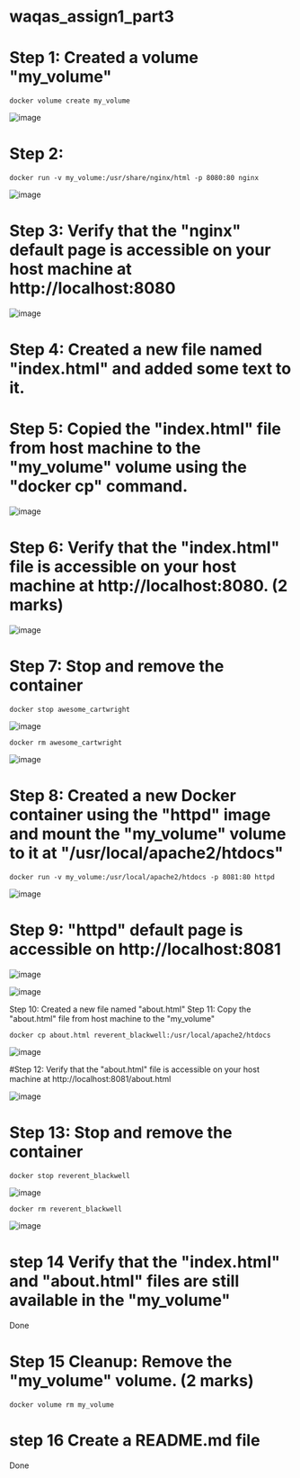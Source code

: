 # waqas_assign1_part3
# Step 1: Created a volume "my_volume"
```
docker volume create my_volume
```
![image](https://github.com/mwaqaskh/waqas_assign1_part3/assets/39801941/3b69ac48-0af4-416c-8b01-a3df4fdaa767)

# Step 2:
```
docker run -v my_volume:/usr/share/nginx/html -p 8080:80 nginx
```

![image](https://github.com/mwaqaskh/waqas_assign1_part3/assets/39801941/1ebdc36f-9812-47b1-bb58-8ee46d528ab9)

# Step 3: Verify that the "nginx" default page is accessible on your host machine at http://localhost:8080

![image](https://github.com/mwaqaskh/waqas_assign1_part3/assets/39801941/10370b23-fcc6-403b-8f93-57cbddd35079)


# Step 4: Created a new file named "index.html" and added some text to it.

# Step 5: Copied the "index.html" file from host machine to the "my_volume" volume using the "docker cp" command.

![image](https://github.com/mwaqaskh/waqas_assign1_part3/assets/39801941/bf40faf6-3d00-417a-97c3-7e913ec1002e)

# Step 6: Verify that the "index.html" file is accessible on your host machine at http://localhost:8080. (2 marks)

![image](https://github.com/mwaqaskh/waqas_assign1_part3/assets/39801941/0c33065e-e124-4347-ba37-f3a4f6ace4fe)

# Step 7: Stop and remove the container
```
docker stop awesome_cartwright
```
![image](https://github.com/mwaqaskh/waqas_assign1_part3/assets/39801941/479a0b56-e026-481f-aacb-19e3f40fe9ad)

```
docker rm awesome_cartwright
```
![image](https://github.com/mwaqaskh/waqas_assign1_part3/assets/39801941/93723ddf-fcad-467c-9f97-49e80f51432a)

# Step 8: Created a new Docker container using the "httpd" image and mount the "my_volume" volume to it at "/usr/local/apache2/htdocs"
```
docker run -v my_volume:/usr/local/apache2/htdocs -p 8081:80 httpd
```
![image](https://github.com/mwaqaskh/waqas_assign1_part3/assets/39801941/f8a504cb-3833-41c8-9328-385d1cee3af1)
 
# Step 9: "httpd" default page is accessible on http://localhost:8081

![image](https://github.com/mwaqaskh/waqas_assign1_part3/assets/39801941/b6e06206-a8d0-4a9f-97d9-f9873ca4896a)


![image](https://github.com/mwaqaskh/waqas_assign1_part3/assets/39801941/222f006a-ba62-4f4b-a771-4bc15b2303fc)

Step 10: Created a new file named "about.html"
Step 11: Copy the "about.html" file from host machine to the "my_volume"
```
docker cp about.html reverent_blackwell:/usr/local/apache2/htdocs 
```

![image](https://github.com/mwaqaskh/waqas_assign1_part3/assets/39801941/28ddaa2f-e8dd-484a-8771-ba13768e44ea)

#Step 12: Verify that the "about.html" file is accessible on your host machine at http://localhost:8081/about.html

![image](https://github.com/mwaqaskh/waqas_assign1_part3/assets/39801941/814f21bb-231e-4680-bd47-eb0ffa80c506)

# Step 13: Stop and remove the container
```
docker stop reverent_blackwell
```
![image](https://github.com/mwaqaskh/waqas_assign1_part3/assets/39801941/fa8a88ec-b77b-444d-9a72-c864b5de3ed5)

```
docker rm reverent_blackwell
```

![image](https://github.com/mwaqaskh/waqas_assign1_part3/assets/39801941/1991a15a-6078-4b01-bc90-3ac51e792bff)

# step 14 Verify that the "index.html" and "about.html" files are still available in the "my_volume"
Done
# Step 15 Cleanup: Remove the "my_volume" volume. (2 marks)
```
docker volume rm my_volume
```
# step 16 Create a README.md file 
Done
